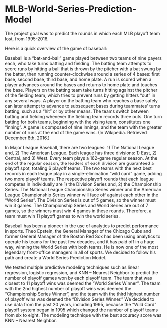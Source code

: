 # MLB-World-Series-Prediction-Model

The project goal was to predict the rounds in which each MLB playoff team lost, from 1995-2016. 

Here is a quick overview of the game of baseball: 

Baseball is a “bat-and-ball” game played between two teams of nine payers each, who take turns batting and fielding. The batting team attempts to score runs by hitting a ball that is thrown by the pitcher with a bat swung by the batter, then running counter-clockwise around a series of 4 bases: first base, second base, third base, and home plate. A run is scored when a player advances around the bases and returns to home plate and touches the base. Players on the batting team take turns hitting against the pitcher of the fielding team, which tries to prevent runs by getting hitters “out” in any several ways. A player on the batting team who reaches a base safely can later attempt to advance to subsequent bases during teammates’ turns batting, such as a “hit” or by other means. The teams switch between batting and fielding whenever the fielding team records three outs. One turn batting for both teams, beginning with the vising team, constitutes one “inning”. A game is composed of nine innings, and the team with the greater number of runs at the end of the game wins. (In Wikipedia. Retrieved December 8th, 2016.)

In Major League Baseball, there are two leagues: 1) The National League and, 2) The American League. Each league has three divisions: 1) East, 2) Central, and 3) West. Every team plays a 162-game regular season. At the end of the regular season, the leaders of each division are guaranteed a playoff spot, totaling 6 playoff teams. The two teams with the next best records in each league play in a single-elimination “wild card” game, adding two more playoff teams. The respective playoff rounds that each league competes in individually are 1) the Division Series and, 2) the Championship Series. The National League Championship Series winner and the American League Championship Series winner will face off against each other in the “World Series”. The Division Series is out of 5 games, so the winner must win 3 games. The Championship Series and World Series are out of 7 games, so the winners must win 4 games in these rounds. Therefore, a team must win 11 playoff games to win the world series.

Baseball has been a pioneer in the use of analytics to predict performance in sports. Theo Epstein, the General Manager of the Chicago Cubs and former General Manager of the Boston Red Sox has been using analytics to operate his teams for the past few decades, and it has paid off in a huge way, winning the World Series with both teams. He is now one of the most legendary front-office managers in all of sports. We decided to follow his path and create a World Series Prediction Model. 

We tested multiple predictive modeling techniques such as linear regression, logistic regression, and KNN – Nearest Neighbor to predict the number of playoff games won by each playoff team. The team that was closest to 11 playoff wins was deemed the “World Series Winner”. The team with the 2nd highest number of playoff wins was deemed the “Championship Series Winner”, and the team with the third highest number of playoff wins was deemed the “Division Series Winner.” We decided to use data from the past 20 years, including 1995, because the “Wild Card” playoff system began in 1995 which changed the number of playoff teams from six to eight. The modeling technique with the best accuracy score was KNN – Nearest Neighbor.
